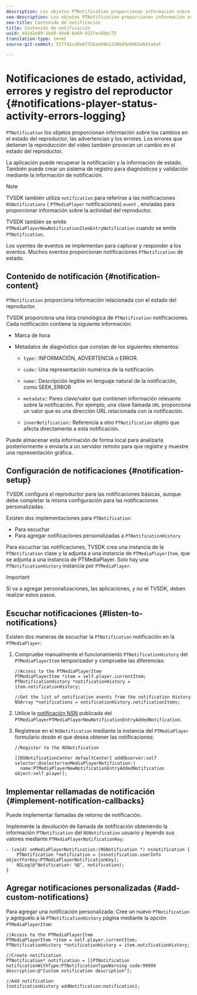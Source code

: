 ```yaml
---
description: Los objetos PTNotification proporcionan información sobre los cambios en el estado del reproductor, las advertencias y los errores. Los errores que detienen la reproducción del vídeo también provocan un cambio en el estado del reproductor.
seo-description: Los objetos PTNotification proporcionan información sobre los cambios en el estado del reproductor, las advertencias y los errores. Los errores que detienen la reproducción del vídeo también provocan un cambio en el estado del reproductor.
seo-title: Contenido de notificación
title: Contenido de notificación
uuid: d42d2e89-1bdd-4be0-8a69-821fec6bbc75
translation-type: tm+mt
source-git-commit: 557f42cd9a6f356aa99e13386d9e8d65e043a6af

---
```



# Notificaciones de estado, actividad, errores y registro del reproductor {#notifications-player-status-activity-errors-logging}

`PTNotification` los objetos proporcionan información sobre los cambios en el estado del reproductor, las advertencias y los errores. Los errores que detienen la reproducción del vídeo también provocan un cambio en el estado del reproductor.

La aplicación puede recuperar la notificación y la información de estado. También puede crear un sistema de registro para diagnósticos y validación mediante la información de notificación.

>[!NOTE]
>
>TVSDK también utiliza *`notification`* para referirse a las notificaciones `NSNotifications` ( `PTMediaPlayer` notificaciones) *`event`* , enviadas para proporcionar información sobre la actividad del reproductor.

TVSDK también se emite `PTMediaPlayerNewNotificationItemEntryNotification` cuando se emite `PTNotification`.

Los oyentes de eventos se implementan para capturar y responder a los eventos. Muchos eventos proporcionan notificaciones `PTNotification` de estado.

## Contenido de notificación {#notification-content}

`PTNotification` proporciona información relacionada con el estado del reproductor.

TVSDK proporciona una lista cronológica de `PTNotification` notificaciones. Cada notificación contiene la siguiente información:

* Marca de hora
* Metadatos de diagnóstico que constan de los siguientes elementos:

   * `type`:: INFORMACIÓN, ADVERTENCIA o ERROR.
   * `code`:: Una representación numérica de la notificación.
   * `name`:: Descripción legible en lenguaje natural de la notificación, como SEEK_ERROR
   * `metadata`:: Pares clave/valor que contienen información relevante sobre la notificación. Por ejemplo, una clave llamada `URL` proporciona un valor que es una dirección URL relacionada con la notificación.

   * `innerNotification`:: Referencia a otro `PTNotification` objeto que afecta directamente a esta notificación.

Puede almacenar esta información de forma local para analizarla posteriormente o enviarla a un servidor remoto para que registre y muestre una representación gráfica.

## Configuración de notificaciones {#notification-setup}

TVSDK configura el reproductor para las notificaciones básicas, aunque debe completar la misma configuración para las notificaciones personalizadas.

Existen dos implementaciones para `PTNotification`:

* Para escuchar
* Para agregar notificaciones personalizadas a `PTNotificationHistory`

Para escuchar las notificaciones, TVSDK crea una instancia de la `PTNotification` clase y la adjunta a una instancia de `PTMediaPlayerItem`, que se adjunta a una instancia de PTMediaPlayer. Solo hay una `PTNotificationHistory` instancia por `PTMediaPlayer`.

>[!IMPORTANT]
>
>Si va a agregar personalizaciones, las aplicaciones, y no el TVSDK, deben realizar estos pasos.

## Escuchar notificaciones {#listen-to-notifications}

Existen dos maneras de escuchar la `PTNotification` notificación en la `PTMediaPlayer`:

1. Compruebe manualmente el funcionamiento `PTNotificationHistory` del `PTMediaPlayerItem` temporizador y compruebe las diferencias:

   ```
   //Access to the PTMediaPlayerItem  
   PTMediaPlayerItem *item = self.player.currentItem; 
   PTNotificationHistory *notificationHistory = item.notificationHistory; 
   
   //Get the list of notification events from the notification History  
   NSArray *notifications = notificationHistory.notificationItems;
   ```

1. Utilice la [notificación NSN](https://developer.apple.com/library/mac/%23documentation/Cocoa/Reference/Foundation/Classes/NSNotification_Class/Reference/Reference.html) publicada del `PTMediaPlayerPTMediaPlayerNewNotificationEntryAddedNotification`.
1. Regístrese en el `NSNotification` mediante la instancia del `PTMediaPlayer` formulario desde el que desea obtener las notificaciones:

   ```
   //Register to the NSNotification 
   
   [[NSNotificationCenter defaultCenter] addObserver:self selector:@selector(onMediaPlayerNotification:)  
     name:PTMediaPlayerNewNotificationEntryAddedNotification object:self.player];
   ```

## Implementar rellamadas de notificación {#implement-notification-callbacks}

Puede implementar llamadas de retorno de notificación.

Implemente la devolución de llamada de notificación obteniendo la información `PTNotification` del `NSNotification` usuario y leyendo sus valores mediante `PTMediaPlayerNotificationKey`:

```
- (void) onMediaPlayerNotification:(NSNotification *) nsnotification { 
    PTNotification *notification = [nsnotification.userInfo objectForKey:PTMediaPlayerNotificationKey]; 
    NSLog(@"Notification: %@", notification); 
}
```

## Agregar notificaciones personalizadas {#add-custom-notifications}

Para agregar una notificación personalizada:
Cree un nuevo `PTNotification` y agréguelo a la `PTNotificationHistory` página mediante la opción `PTMediaPlayerItem`:

```
//Access to the PTMediaPlayerItem  
PTMediaPlayerItem *item = self.player.currentItem; 
PTNotificationHistory *notificationHistory = item.notificationHistory; 
 
//Create notification 
PTNotification* notification = [[PTNotification notificationWithType:PTNotificationTypeWarning code:99999 description:@"Custom notification description"]; 
 
//Add notification 
[notificationHistory addNotification:notification];
```
